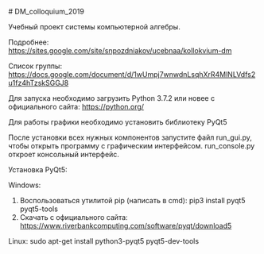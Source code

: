 ﻿﻿# DM_colloquium_2019

Учебный проект системы компьютерной алгебры.

Подробнее: https://sites.google.com/site/snpozdniakov/ucebnaa/kollokvium-dm

Список группы: https://docs.google.com/document/d/1wUmpj7wnwdnLsqhXrR4MlNLVdfs2u1fz4hTzskSGGJ8

Для запуска необходимо загрузить Python 3.7.2 или новее c официального сайта: https://python.org/

Для работы графики необходимо установить библиотеку PyQt5

После установки всех нужных компонентов запустите файл run_gui.py, чтобы открыть программу с графическим интерфейсом. run_console.py откроет консольный интерфейс. 

Установка PyQt5:

Windows:
1) Воспользоваться утилитой pip (написать в cmd):
pip3 install pyqt5 pyqt5-tools
2) Скачать с официального сайта:
https://www.riverbankcomputing.com/software/pyqt/download5

Linux:
sudo apt-get install python3-pyqt5 pyqt5-dev-tools
